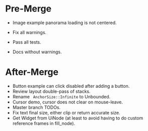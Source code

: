 # Pre-Merge

* Image example panorama loading is not centered.

* Fix all warnings.
* Pass all tests.
* Docs without warnings.

# After-Merge

* Button example can click disabled after adding a button.
* Review layout double-pass of stacks.
* Rename ` AnchorSize::Infinite` to Unbounded.
* Cursor demo, cursor does not clear on mouse-leave.
* Master branch TODOs.
* Fix text final size, either clip or return accurate size.
* Get Widget from UiNode (at least to avoid having to do custom reference frames in fill_node).